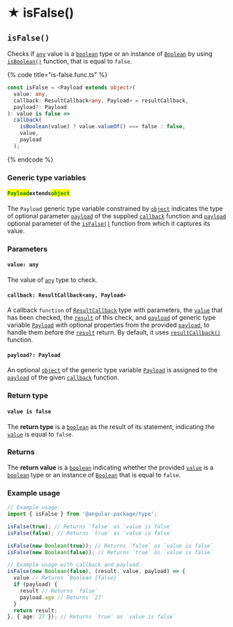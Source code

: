 # ★ isFalse()

## `isFalse()`

Checks if [`any`](https://www.typescriptlang.org/docs/handbook/2/everyday-types.html#any) value is a [`boolean`](https://developer.mozilla.org/en-US/docs/Web/JavaScript/Reference/Global\_Objects/Boolean) type or an instance of [`Boolean`](https://developer.mozilla.org/en-US/docs/Web/JavaScript/Reference/Global\_Objects/Boolean) by using [`isBoolean()`](isboolean.md) function, that is equal to `false`.

{% code title="is-false.func.ts" %}
```typescript
const isFalse = <Payload extends object>(
  value: any,
  callback: ResultCallback<any, Payload> = resultCallback,
  payload?: Payload
): value is false =>
  callback(
    isBoolean(value) ? value.valueOf() === false : false,
    value,
    payload
  );
```
{% endcode %}

### Generic type variables

#### <mark style="color:green;">**`Payload`**</mark>**`extends`**<mark style="color:green;">**`object`**</mark>

The `Payload` generic type variable constrained by [`object`](https://www.typescriptlang.org/docs/handbook/basic-types.html#object) indicates the type of optional parameter [`payload`](../types/resultcallback.md#payload-payload) of the supplied [`callback`](isfalse.md#callback-resultcallback-less-than-any-payload-greater-than) function and [`payload`](isfalse.md#payload-payload) optional parameter of the [`isFalse()`](isfalse.md#isfalse) function from which it captures its value.

### Parameters

#### `value: any`

The value of [`any`](https://www.typescriptlang.org/docs/handbook/2/everyday-types.html#any) type to check.

#### `callback: ResultCallback<any, Payload>`

A callback `function` of [`ResultCallback`](../types/resultcallback.md) type with parameters, the [`value`](isfalse.md#value-any) that has been checked, the [`result`](../types/resultcallback.md#result-boolean) of this check, and [`payload`](../types/resultcallback.md#payload-payload) of generic type variable [`Payload`](isfalse.md#payloadextendsobject) with optional properties from the provided [`payload`](isfalse.md#payload-payload), to handle them before the [`result`](../types/resultcallback.md#result-boolean) return. By default, it uses [`resultCallback()`](../helper/resultcallback.md) function.

#### `payload?: Payload`

An optional [`object`](https://developer.mozilla.org/en-US/docs/Web/JavaScript/Reference/Global\_Objects/Object) of the generic type variable [`Payload`](isfalse.md#payloadextendsobject) is assigned to the [`payload`](../types/resultcallback.md#payload-payload) of the given [`callback`](isfalse.md#callback-resultcallback-less-than-any-payload-greater-than) function.

### Return type

#### `value is false`

The **return type** is a [`boolean`](https://developer.mozilla.org/en-US/docs/Web/JavaScript/Reference/Global\_Objects/Boolean) as the result of its statement, indicating the [`value`](isfalse.md#value-any) is equal to `false`.

### Returns

The **return value** is a [`boolean`](https://developer.mozilla.org/en-US/docs/Web/JavaScript/Reference/Global\_Objects/Boolean) indicating whether the provided [`value`](isfalse.md#value-any) is a [`boolean`](https://developer.mozilla.org/en-US/docs/Web/JavaScript/Reference/Global\_Objects/Boolean) type or an instance of [`Boolean`](https://developer.mozilla.org/en-US/docs/Web/JavaScript/Reference/Global\_Objects/Boolean) that is equal to `false`.

### Example usage

```typescript
// Example usage.
import { isFalse } from '@angular-package/type';

isFalse(true); // Returns `false` as `value is false`
isFalse(false); // Returns `true` as `value is false`

isFalse(new Boolean(true)); // Returns `false` as `value is false`
isFalse(new Boolean(false)); // Returns `true` as `value is false`

// Example usage with callback and payload.
isFalse(new Boolean(false), (result, value, payload) => {
  value // Returns `Boolean {false}`
  if (payload) {
    result // Returns `false`
    payload.age // Returns `27`
  }
  return result;
}, { age: 27 }); // Returns `true` as `value is false`
```
